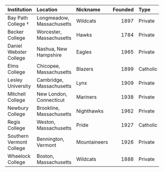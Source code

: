 | Institution              | Location                  | Nickname     |   Founded | Type     | Enrollment   |   Joined |
|:-------------------------|:--------------------------|:-------------|----------:|:---------|:-------------|---------:|
| Bay Path College †       | Longmeadow, Massachusetts | Wildcats     |      1897 | Private  | 1,501        |     2008 |
| Becker College           | Worcester, Massachusetts  | Hawks        |      1784 | Private  | 2,079        |     2008 |
| Daniel Webster College   | Nashua, New Hampshire     | Eagles       |      1965 | Private  | 722          |     2008 |
| Elms College             | Chicopee, Massachusetts   | Blazers      |      1899 | Catholic | 1,013        |     2008 |
| Lesley University        | Cambridge, Massachusetts  | Lynx         |      1909 | Private  | 1,351        |     2008 |
| Mitchell College         | New London, Connecticut   | Mariners     |      1938 | Private  | 790          |     2008 |
| Newbury College          | Brookline, Massachusetts  | Nighthawks   |      1962 | Private  | 1,311        |     2008 |
| Regis College            | Weston, Massachusetts     | Pride        |      1927 | Catholic | 1,411        |     2011 |
| Southern Vermont College | Bennington, Vermont       | Mountaineers |      1926 | Private  | 410          |     2008 |
| Wheelock College         | Boston, Massachusetts     | Wildcats     |      1888 | Private  | 1,086        |     2008 |